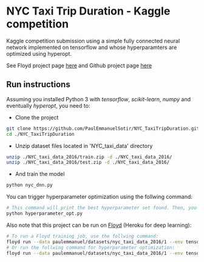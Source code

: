 # NYC Taxi Trip Duration - Kaggle competition
Kaggle competition submission using a simple fully connected neural network implemented on tensorflow and whose hyperparamters are optimized using hyperopt.

See Floyd project page [here](https://www.floydhub.com/paulemmanuel/projects/nyc_taxi_trip_duration)
and Github project page [here](https://github.com/PaulEmmanuelSotir/NYC_TaxiTripDuration)

## Run instructions
Assuming you installed Python 3 with *tensorflow*, *scikit-learn*, *numpy* and eventually *hyperopt*, you need to:  

- Clone the project
```bash
git clone https://github.com/PaulEmmanuelSotir/NYC_TaxiTripDuration.git
cd ./NYC_TaxiTripDuration
```

- Unzip dataset files located in 'NYC_taxi_data' directory
```bash
unzip ./NYC_taxi_data_2016/train.zip -d ./NYC_taxi_data_2016/
unzip ./NYC_taxi_data_2016/test.zip -d ./NYC_taxi_data_2016/
```

- And train the model
```bash
python nyc_dnn.py
```   

You can trigger hyperparameter optimization using the follwing command:
```bash
# This command will print the best hyperparameter set found. Then, you can edit nyc_dnn.py to use these hyperparameters.
python hyperparameter_opt.py
```

Also note that this project can be run on [Floyd](https://www.floydhub.com/) (Heroku for deep learning):
```bash
# To run a Floyd training job, use the follwing command:
floyd run --data paulemmanuel/datasets/nyc_taxi_data_2016/1 --env tensorflow-1.2 --gpu "python train.py --floyd-job"
# Or run the follwing command for hyperparameter optimization:
floyd run --data paulemmanuel/datasets/nyc_taxi_data_2016/1 --env tensorflow-1.2 --gpu "python hyperparameter_opt.py --floyd-job"
```

